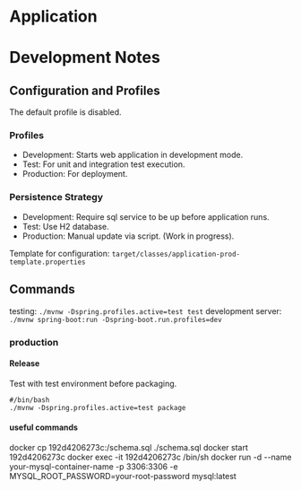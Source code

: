 # Application

# Development Notes

## Configuration and Profiles

The default profile is disabled.

### Profiles

- Development: Starts web application in development mode.
- Test: For unit and integration test execution.
- Production: For deployment.

### Persistence Strategy

- Development: Require sql service to be up before application runs.
- Test: Use H2 database.
- Production: Manual update via script. (Work in progress).

Template for configuration:
`target/classes/application-prod-template.properties`

## Commands

testing: `./mvnw -Dspring.profiles.active=test test`
development server: `./mvnw spring-boot:run -Dspring-boot.run.profiles=dev`

### production

#### Release

Test with test environment before packaging.

```
#/bin/bash
./mvnw -Dspring.profiles.active=test package
```

#### useful commands

docker cp 192d4206273c:/schema.sql ./schema.sql
docker start 192d4206273c
docker exec -it 192d4206273c /bin/sh
docker run -d --name your-mysql-container-name -p 3306:3306 -e
MYSQL_ROOT_PASSWORD=your-root-password mysql:latest
